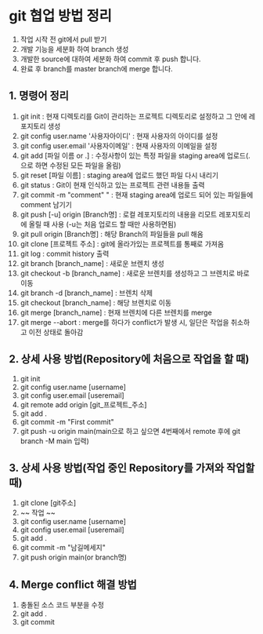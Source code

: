 # git 협업 방법 정리

1. 작업 시작 전 git에서 pull 받기
2. 개발 기능을 세분화 하여 branch 생성
3. 개발한 source에 대하여 세분화 하여 commit 후 push 합니다.
4. 완료 후 branch를 master branch에 merge 합니다.

## 1. 명령어 정리
1. git init : 현재 디렉토리를 Git이 관리하는 프로젝트 디렉토리로 설정하고 그 안에 레포지토리 생성
2. git config user.name '사용자아이디' : 현재 사용자의 아이디를 설정
3. git config user.email '사용자이메일' : 현재 사용자의 이메일을 설정
4. git add [파일 이름 or .] : 수정사항이 있는 특정 파일을 staging area에 업로드(.으로 하면 수정된 모든 파일을 올림)
5. git reset [파일 이름] : staging area에 업로드 했던 파일 다시 내리기
6. git status : Git이 현재 인식하고 있는 프로젝트 관련 내용들 출력
7. git commit -m "comment" " : 현재 staging area에 업로드 되어 있는 파일들에 comment 남기기
8. git push [-u] origin [Branch명] : 로컬 레포지토리의 내용을 리모트 레포지토리에 올릴 때 사용 (-u는 처음 업로드 할 때만 사용하면됨)
9. git pull origin [Branch명] : 해당 Branch의 파일들을 pull 해옴
10. git clone [프로젝트 주소] : git에 올라가있는 프로젝트를 통째로 가져옴
11. git log : commit history 출력
12. git branch [branch_name] : 새로운 브렌치 생성
13. git checkout -b [branch_name] : 새로운 브렌치를 생성하고 그 브렌치로 바로 이동
14. git branch -d [branch_name] : 브렌치 삭제
15. git checkout [branch_name] : 해당 브렌치로 이동
16. git merge [branch_name] : 현재 브렌치에 다른 브렌치를 merge
17. git merge --abort : merge를 하다가 conflict가 발생 시, 일단은 작업을 취소하고 이전 상태로 돌아감

## 2. 상세 사용 방법(Repository에 처음으로 작업을 할 때)
1. git init
2. git config user.name [username]
3. git config user.email [useremail]
4. git remote add origin [git_프로젝트_주소]
5. git add .
6. git commit -m "First commit"
7. git push -u origin main(main으로 하고 싶으면 4번째에서 remote 후에 git branch -M main 입력)

## 3. 상세 사용 방법(작업 중인 Repository를 가져와 작업할 때)
1. git clone [git주소]
2. ~~ 작업 ~~
3. git config user.name [username]
4. git config user.email [useremail]
5. git add .
6. git commit -m "남길메세지"
7. git push origin main(or branch명)

## 4. Merge conflict 해결 방법
1. 충돌된 소스 코드 부분을 수정
2. git add .
3. git commit